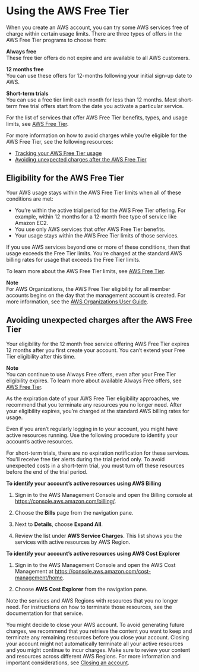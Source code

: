 # Using the AWS Free Tier<a name="billing-free-tier"></a>

When you create an AWS account, you can try some AWS services free of charge within certain usage limits\. There are three types of offers in the AWS Free Tier programs to choose from:

**Always free**  
These free tier offers do not expire and are available to all AWS customers\.

**12 months free**  
You can use these offers for 12\-months following your initial sign\-up date to AWS\.

**Short\-term trials**  
You can use a free tier limit each month for less than 12 months\. Most short\-term free trial offers start from the date you activate a particular service\.

For the list of services that offer AWS Free Tier benefits, types, and usage limits, see [AWS Free Tier](http://aws.amazon.com/free/)\.

For more information on how to avoid charges while you’re eligible for the AWS Free Tier, see the following resources:
+ [Tracking your AWS Free Tier usage](tracking-free-tier-usage.md)
+ [Avoiding unexpected charges after the AWS Free Tier](#avoid-charges-after-free-tier)

## Eligibility for the AWS Free Tier<a name="free-tier-eligibility"></a>

Your AWS usage stays within the AWS Free Tier limits when all of these conditions are met:
+ You’re within the active trial period for the AWS Free Tier offering\. For example, within 12 months for a 12\-month free type of service like Amazon EC2\.
+ You use only AWS services that offer AWS Free Tier benefits\.
+ Your usage stays within the AWS Free Tier limits of those services\.

If you use AWS services beyond one or more of these conditions, then that usage exceeds the Free Tier limits\. You're charged at the standard AWS billing rates for usage that exceeds the Free Tier limits\.

To learn more about the AWS Free Tier limits, see [AWS Free Tier](http://aws.amazon.com/free/)\.

**Note**  
For AWS Organizations, the AWS Free Tier eligibility for all member accounts begins on the day that the management account is created\. For more information, see the [AWS Organizations User Guide](https://docs.aws.amazon.com/organizations/latest/userguide/)\.

## Avoiding unexpected charges after the AWS Free Tier<a name="avoid-charges-after-free-tier"></a>

Your eligibility for the 12 month free service offering AWS Free Tier expires 12 months after you first create your account\. You can’t extend your Free Tier eligibility after this time\.

**Note**  
You can continue to use Always Free offers, even after your Free Tier eligibility expires\. To learn more about available Always Free offers, see [AWS Free Tier](http://aws.amazon.com/free/)\.

As the expiration date of your AWS Free Tier eligibility approaches, we recommend that you terminate any resources you no longer need\. After your eligibility expires, you’re charged at the standard AWS billing rates for usage\.

Even if you aren’t regularly logging in to your account, you might have active resources running\. Use the following procedure to identify your account’s active resources\.

For short\-term trials, there are no expiration notification for these services\. You'll receive free tier alerts during the trial period only\. To avoid unexpected costs in a short\-term trial, you must turn off these resources before the end of the trial period\.<a name="identify-active-resources-billing"></a>

**To identify your account’s active resources using AWS Billing**

1. Sign in to the AWS Management Console and open the Billing console at [https://console\.aws\.amazon\.com/billing/](https://console.aws.amazon.com/billing/)\.

1. Choose the **Bills** page from the navigation pane\.

1. Next to **Details**, choose **Expand All**\.

1. Review the list under **AWS Service Charges**\. This list shows you the services with active resources by AWS Region\.<a name="identify-active-resources"></a>

**To identify your account’s active resources using AWS Cost Explorer**

1. Sign in to the AWS Management Console and open the AWS Cost Management at [https://console\.aws\.amazon\.com/cost\-management/home](https://console.aws.amazon.com/cost-management/home)\.

1. Choose **AWS Cost Explorer** from the navigation pane\.

Note the services and AWS Regions with resources that you no longer need\. For instructions on how to terminate those resources, see the documentation for that service\.

You might decide to close your AWS account\. To avoid generating future charges, we recommend that you retrieve the content you want to keep and terminate any remaining resources before you close your account\. Closing your account might not automatically terminate all your active resources and you might continue to incur charges\. Make sure to review your content and resources across different AWS Regions\. For more information and important considerations, see [Closing an account](close-account.md)\.